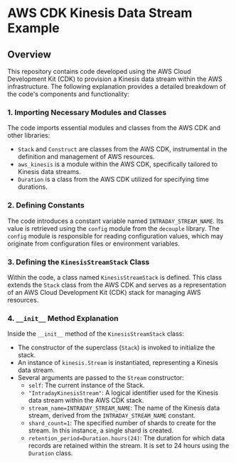 # AWS CDK Kinesis Data Stream Example
 
## Overview

This repository contains code developed using the AWS Cloud Development Kit (CDK) to provision a Kinesis data stream within the AWS infrastructure. The following explanation provides a detailed breakdown of the code's components and functionality:

### 1. Importing Necessary Modules and Classes

The code imports essential modules and classes from the AWS CDK and other libraries:

- `Stack` and `Construct` are classes from the AWS CDK, instrumental in the definition and management of AWS resources.
- `aws_kinesis` is a module within the AWS CDK, specifically tailored to Kinesis data streams.
- `Duration` is a class from the AWS CDK utilized for specifying time durations.

### 2. Defining Constants

The code introduces a constant variable named `INTRADAY_STREAM_NAME`. Its value is retrieved using the `config` module from the `decouple` library. The `config` module is responsible for reading configuration values, which may originate from configuration files or environment variables.

### 3. Defining the `KinesisStreamStack` Class

Within the code, a class named `KinesisStreamStack` is defined. This class extends the `Stack` class from the AWS CDK and serves as a representation of an AWS Cloud Development Kit (CDK) stack for managing AWS resources.

### 4. `__init__` Method Explanation

Inside the `__init__` method of the `KinesisStreamStack` class:

- The constructor of the superclass (`Stack`) is invoked to initialize the stack.
- An instance of `kinesis.Stream` is instantiated, representing a Kinesis data stream.
- Several arguments are passed to the `Stream` constructor:
  - `self`: The current instance of the Stack.
  - `"IntradayKinesisStream"`: A logical identifier used for the Kinesis data stream within the AWS CDK stack.
  - `stream_name=INTRADAY_STREAM_NAME`: The name of the Kinesis data stream, derived from the `INTRADAY_STREAM_NAME` constant.
  - `shard_count=1`: The specified number of shards to create for the stream. In this instance, a single shard is created.
  - `retention_period=Duration.hours(24)`: The duration for which data records are retained within the stream. It is set to 24 hours using the `Duration` class.
